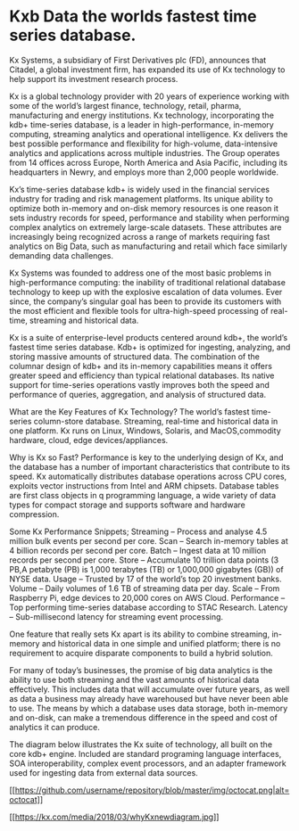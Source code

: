Kxb Data the worlds fastest time series database.
=====================================================================================
Kx Systems, a subsidiary of First Derivatives plc (FD), announces that Citadel, a global investment firm, has expanded its use of Kx technology to help support its investment research process.

Kx is a global technology provider with 20 years of experience working with some of the world’s largest finance, technology, retail, pharma, manufacturing and energy institutions. Kx technology, incorporating the kdb+ time-series database, is a leader in high-performance, in-memory computing, streaming analytics and operational intelligence. Kx delivers the best possible performance and flexibility for high-volume, data-intensive analytics and applications across multiple industries. The Group operates from 14 offices across Europe, North America and Asia Pacific, including its headquarters in Newry, and employs more than 2,000 people worldwide.

Kx’s time-series database kdb+ is widely used in the financial services industry for trading and risk management platforms. Its unique ability to optimize both in-memory and on-disk memory resources is one reason it sets industry records for speed, performance and stability when performing complex analytics on extremely large-scale datasets. These attributes are increasingly being recognized across a range of markets requiring fast analytics on Big Data, such as manufacturing and retail which face similarly demanding data challenges.

Kx Systems was founded to address one of the most basic problems in high-performance computing: the inability of traditional relational database technology to keep up with the explosive escalation of data volumes. Ever since, the company’s singular goal has been to provide its customers with the most efficient and flexible tools for ultra-high-speed processing of real-time, streaming and historical data.

Kx is a suite of enterprise-level products centered around kdb+, the world’s fastest time series database. Kdb+ is optimized for ingesting, analyzing, and storing massive amounts of structured data. The combination of the columnar design of kdb+ and its in-memory capabilities means it offers greater speed and efficiency than typical relational databases. Its native support for time-series operations vastly improves both the speed and performance of queries, aggregation, and analysis of structured data.

What are the Key Features of Kx Technology? 
The world’s fastest time-series column-store database. Streaming, real-time and historical data in one platform. Kx runs on Linux, Windows, Solaris, and MacOS,commodity hardware, cloud, edge devices/appliances.

Why is Kx so Fast?
Performance is key to the underlying design of Kx, and the database has a number of important characteristics that contribute to its speed. Kx automatically distributes database operations across CPU cores, exploits vector instructions from Intel and ARM chipsets.
Database tables are first class objects in q programming language, a wide variety of data types for compact storage and supports software and hardware compression.

Some Kx Performance Snippets;
Streaming – Process and analyse 4.5 million bulk events per second per core.
Scan – Search in-memory tables at 4 billion records per second per core.
Batch – Ingest data at 10 million records per second per core.
Store – Accumulate 10 trillion data points (3 PB,A petabyte (PB) is 1,000 terabytes (TB) or 1,000,000 gigabytes (GB)) of NYSE data.
Usage – Trusted by 17 of the world’s top 20 investment banks.
Volume – Daily volumes of 1.6 TB of streaming data per day.
Scale – From Raspberry Pi, edge devices to 20,000 cores on AWS Cloud.
Performance – Top performing time-series database according to STAC Research.
Latency – Sub-millisecond latency for streaming event processing.

One feature that really sets Kx apart is its ability to combine streaming, in-memory and historical data in one simple and unified platform; there is no requirement to acquire disparate components to build a hybrid solution.

For many of today’s businesses, the promise of big data analytics is the ability to use both streaming and the vast amounts of historical data effectively. This includes data that will accumulate over future years, as well as data a business may already have warehoused but have never been able to use. The means by which a database uses data storage, both in-memory and on-disk, can make a tremendous difference in the speed and cost of analytics it can produce.

The diagram below illustrates the Kx suite of technology, all built on the core kdb+ engine. Included are standard programing language interfaces, SOA interoperability, complex event processors, and an adapter framework used for ingesting data from external data sources.



[[https://github.com/username/repository/blob/master/img/octocat.png|alt=octocat]]

[[https://kx.com/media/2018/03/whyKxnewdiagram.jpg]]
